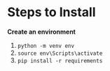 # Steps to Install

**Create an environment**
1. `python -m venv env`
2. `source env\Scripts\activate`
3. `pip install -r requirements`